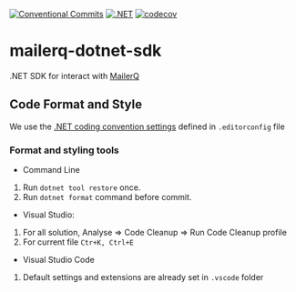 [![Conventional Commits](https://img.shields.io/badge/Conventional%20Commits-1.0.0-yellow.svg)](https://conventionalcommits.org)
[![.NET](https://github.com/MakingSense/mailerq-dotnet-sdk/actions/workflows/dotnet.yml/badge.svg)](https://github.com/MakingSense/mailerq-dotnet-sdk/actions/workflows/dotnet.yml)
[![codecov](https://codecov.io/gh/MakingSense/mailerq-dotnet-sdk/branch/master/graph/badge.svg)](https://codecov.io/gh/MakingSense/mailerq-dotnet-sdk)

# mailerq-dotnet-sdk

.NET SDK for interact with [MailerQ](https://www.mailerq.com/)

## Code Format and Style

We use the [.NET coding convention settings](https://docs.microsoft.com/en-us/visualstudio/ide/editorconfig-code-style-settings-reference?view=vs-2019) defined in `.editorconfig` file

### Format and styling tools

- Command Line

1. Run `dotnet tool restore` once.
2. Run `dotnet format` command before commit.

- Visual Studio:

1. For all solution, Analyse => Code Cleanup => Run Code Cleanup profile
2. For current file `Ctr+K, Ctrl+E`

- Visual Studio Code

1. Default settings and extensions are already set in `.vscode` folder
